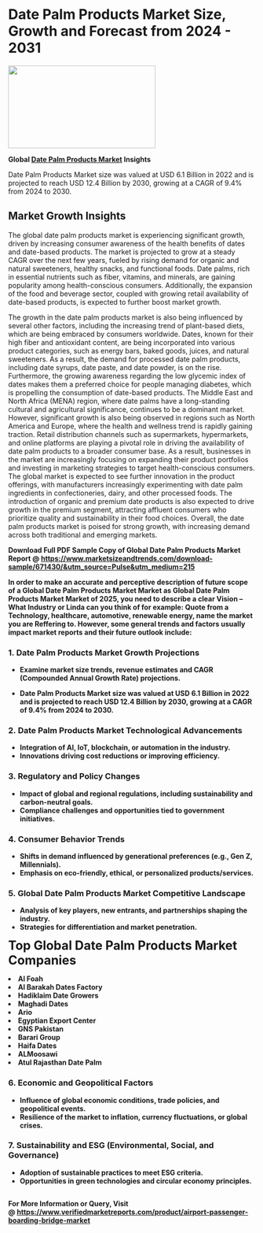 <H1>Date Palm Products Market Size, Growth and Forecast from 2024 - 2031</H1><img class="aligncenter size-medium wp-image-584254" src="https://thirdeyenews.in/wp-content/uploads/2024/09/Global-Market-Research-300x168.jpeg" alt="" width="300" height="168" /><p><strong>Global&nbsp;<a href="https://www.marketsizeandtrends.com/download-sample/671430/&amp;utm_source=Pulse&amp;utm_medium=215">Date Palm Products Market</a> Insights</strong></p><p>Date Palm Products Market size was valued at USD 6.1 Billion in 2022 and is projected to reach USD 12.4 Billion by 2030, growing at a CAGR of 9.4% from 2024 to 2030.</p><p><h2>Market Growth Insights</h2> <p>The global date palm products market is experiencing significant growth, driven by increasing consumer awareness of the health benefits of dates and date-based products. The market is projected to grow at a steady CAGR over the next few years, fueled by rising demand for organic and natural sweeteners, healthy snacks, and functional foods. Date palms, rich in essential nutrients such as fiber, vitamins, and minerals, are gaining popularity among health-conscious consumers. Additionally, the expansion of the food and beverage sector, coupled with growing retail availability of date-based products, is expected to further boost market growth.</p> <p><strong></strong></p> <p>The growth in the date palm products market is also being influenced by several other factors, including the increasing trend of plant-based diets, which are being embraced by consumers worldwide. Dates, known for their high fiber and antioxidant content, are being incorporated into various product categories, such as energy bars, baked goods, juices, and natural sweeteners. As a result, the demand for processed date palm products, including date syrups, date paste, and date powder, is on the rise. Furthermore, the growing awareness regarding the low glycemic index of dates makes them a preferred choice for people managing diabetes, which is propelling the consumption of date-based products. The Middle East and North Africa (MENA) region, where date palms have a long-standing cultural and agricultural significance, continues to be a dominant market. However, significant growth is also being observed in regions such as North America and Europe, where the health and wellness trend is rapidly gaining traction. Retail distribution channels such as supermarkets, hypermarkets, and online platforms are playing a pivotal role in driving the availability of date palm products to a broader consumer base. As a result, businesses in the market are increasingly focusing on expanding their product portfolios and investing in marketing strategies to target health-conscious consumers. The global market is expected to see further innovation in the product offerings, with manufacturers increasingly experimenting with date palm ingredients in confectioneries, dairy, and other processed foods. The introduction of organic and premium date products is also expected to drive growth in the premium segment, attracting affluent consumers who prioritize quality and sustainability in their food choices. Overall, the date palm products market is poised for strong growth, with increasing demand across both traditional and emerging markets.</p> <p><strong></p><p><span class=""><strong>Download Full PDF Sample Copy of Global Date Palm Products Market Report</strong> @ <a href="https://www.marketsizeandtrends.com/download-sample/671430/&amp;utm_source=Pulse&amp;utm_medium=215" target="_blank">https://www.marketsizeandtrends.com/download-sample/671430/&amp;utm_source=Pulse&amp;utm_medium=215</a></span></p><p>In order to make an accurate and perceptive description of future scope of a Global&nbsp;Date Palm Products Market Market as Global&nbsp;Date Palm Products Market Market of 2025, you need to describe a clear Vision &ndash; What Industry or Linda can you think of for example: Quote from a Technology, healthcare, automotive, renewable energy, name the market you are Reffering to. However, some general trends and factors usually impact market reports and their future outlook include:</p><h3>1.&nbsp;<strong>Date Palm Products Market Growth Projections</strong></h3><ul><li>Examine market size trends, revenue estimates and CAGR (Compounded Annual Growth Rate) projections.</li><li><p>Date Palm Products Market size was valued at USD 6.1 Billion in 2022 and is projected to reach USD 12.4 Billion by 2030, growing at a CAGR of 9.4% from 2024 to 2030.</p></li></ul><h3>2.&nbsp;<strong>Date Palm Products Market Technological Advancements</strong></h3><ul><li>Integration of AI, IoT, blockchain, or automation in the industry.</li><li>Innovations driving cost reductions or improving efficiency.</li></ul><h3>3.&nbsp;<strong>Regulatory and Policy Changes</strong></h3><ul><li>Impact of global and regional regulations, including sustainability and carbon-neutral goals.</li><li>Compliance challenges and opportunities tied to government initiatives.</li></ul><h3>4.&nbsp;<strong>Consumer Behavior Trends</strong></h3><ul><li>Shifts in demand influenced by generational preferences (e.g., Gen Z, Millennials).</li><li>Emphasis on eco-friendly, ethical, or personalized products/services.</li></ul><h3>5.&nbsp;<strong>Global Date Palm Products Market Competitive Landscape</strong></h3><ul><li>Analysis of key players, new entrants, and partnerships shaping the industry.</li><li>Strategies for differentiation and market penetration.</li></ul><p data-pm-slice="1 1 []"><span style="color: inherit; font-family: inherit; font-size: 25px;">Top Global Date Palm Products Market Companies</span></p><div class="" data-test-id=""><p><li>Al Foah</li><li> Al Barakah Dates Factory</li><li> Hadiklaim Date Growers</li><li> Maghadi Dates</li><li> Ario</li><li> Egyptian Export Center</li><li> GNS Pakistan</li><li> Barari Group</li><li> Haifa Dates</li><li> ALMoosawi</li><li> Atul Rajasthan Date Palm</li></p></div><h3>6.&nbsp;<strong>Economic and Geopolitical Factors</strong></h3><ul><li>Influence of global economic conditions, trade policies, and geopolitical events.</li><li>Resilience of the market to inflation, currency fluctuations, or global crises.</li></ul><h3>7.&nbsp;<strong>Sustainability and ESG (Environmental, Social, and Governance)</strong></h3><ul><li>Adoption of sustainable practices to meet ESG criteria.</li><li>Opportunities in green technologies and circular economy principles.</li></ul><h2><strong style="font-size: 14px;">For More Information or Query, Visit @&nbsp;</strong><a style="background-color: #ffffff; font-size: 14px;" href="https://www.marketsizeandtrends.com/report/date-palm-products-market/" target="_blank">https://www.verifiedmarketreports.com/product/airport-passenger-boarding-bridge-market</a></h2>
